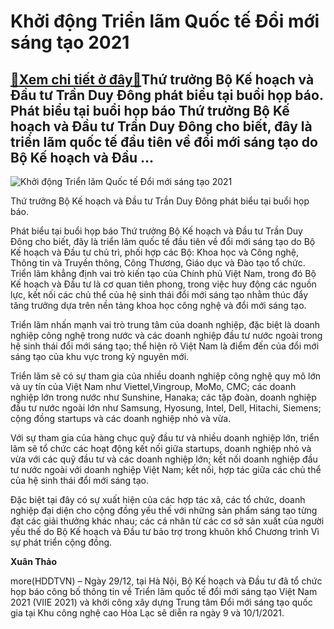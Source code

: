 Khởi động Triển lãm Quốc tế Đổi mới sáng tạo 2021
=================================================

[:gift:Xem chi tiết ở đây:gift:](https://hddtvn.com/khoi-dong-trien-lam-quoc-te-doi-moi-sang-tao-2021/)Thứ trưởng Bộ Kế hoạch và Đầu tư Trần Duy Đông phát biểu tại buổi họp báo. Phát biểu tại buổi họp báo Thứ trưởng Bộ Kế hoạch và Đầu tư Trần Duy Đông cho biết, đây là triển lãm quốc tế đầu tiên về đổi mới sáng tạo do Bộ Kế hoạch và Đầu …
--------------------------------------------------------------------------------------------------------------------------------------------------------------------------------------------------------------------------------------------





![Khởi động Triển lãm Quốc tế Đổi mới sáng tạo 2021](https://hddtvn.com/wp-content/uploads/2021/01/2925_134279176_690259995192900_6552501475546884843_n.jpg "Khởi động Triển lãm Quốc tế Đổi mới sáng tạo 2021")


Thứ trưởng Bộ Kế hoạch và Đầu tư Trần Duy Đông phát biểu tại buổi họp báo.



Phát biểu tại buổi họp báo Thứ trưởng Bộ Kế hoạch và Đầu tư Trần Duy Đông cho biết, đây là triển lãm quốc tế đầu tiên về đổi mới sáng tạo do Bộ Kế hoạch và Đầu tư chủ trì, phối hợp các Bộ: Khoa học và Công nghệ, Thông tin và Truyền thông, Công Thương, Giáo dục và Đào tạo tổ chức. Triển lãm khẳng định vai trò kiến tạo của Chính phủ Việt Nam, trong đó Bộ Kế hoạch và Đầu tư là cơ quan tiên phong, trong việc huy động các nguồn lực, kết nối các chủ thể của hệ sinh thái đổi mới sáng tạo nhằm thúc đẩy tăng trưởng dựa trên nền tảng khoa học công nghệ và đổi mới sáng tạo.


Triển lãm nhấn mạnh vai trò trung tâm của doanh nghiệp, đặc biệt là doanh nghiệp công nghệ trong nước và các doanh nghiệp đầu tư nước ngoài trong hệ sinh thái đổi mới sáng tạo; thể hiện rõ Việt Nam là điểm đến của đổi mới sáng tạo của khu vực trong kỷ nguyên mới.


Triển lãm sẽ có sự tham gia của nhiều doanh nghiệp công nghệ quy mô lớn và uy tín của Việt Nam như Viettel,Vingroup, MoMo, CMC; các doanh nghiệp lớn trong nước như Sunshine, Hanaka; các tập đoàn, doanh nghiệp đầu tư nước ngoài lớn như Samsung, Hyosung, Intel, Dell, Hitachi, Siemens; cộng đồng startups và các doanh nghiệp nhỏ và vừa.


Với sự tham gia của hàng chục quỹ đầu tư và nhiều doanh nghiệp lớn, triển lãm sẽ tổ chức các hoạt động kết nối giữa startups, doanh nghiệp nhỏ và vừa với các quỹ đầu tư và các doanh nghiệp lớn; kết nối doanh nghiệp đầu tư nước ngoài với doanh nghiệp Việt Nam; kết nối, hợp tác giữa các chủ thể của hệ sinh thái đổi mới sáng tạo.


Đặc biệt tại đây có sự xuất hiện của các hợp tác xã, các tổ chức, doanh nghiệp đại diện cho cộng đồng yếu thế với những sản phẩm sáng tạo từng đạt các giải thưởng khác nhau; các cá nhân từ các cơ sở sản xuất của người yếu thế do Bộ Kế hoạch và Đầu tư bảo trợ trong khuôn khổ Chương trình Vì sự phát triển cộng đồng.




**Xuân Thảo**



more(HDDTVN) – Ngày 29/12, tại Hà Nội, Bộ Kế hoạch và Đầu tư đã tổ chức họp báo công bố thông tin về Triển lãm quốc tế đổi mới sáng tạo Việt Nam 2021 (VIIE 2021) và khởi công xây dựng Trung tâm Đổi mới sáng tạo quốc gia tại Khu công nghệ cao Hòa Lạc sẽ diễn ra ngày 9 và 10/1/2021.


